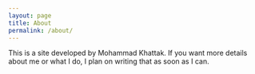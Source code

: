 ```yaml
---
layout: page
title: About
permalink: /about/
---
```


This is a site developed by Mohammad Khattak. If you want more details
about me or what I do, I plan on writing that as soon as I can.
